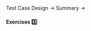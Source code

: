 <link rel="stylesheet" href="{{baseUrl}}/css/textbook.css">

<div class="website-content">

<div id="path">Test Case Design → Summary →</div>

<div id="title">

#### Exercises :three:

</div>

<div id="body">
<div>

<div id="extras">

<include src="exercises.md" />

</div>

</div>
